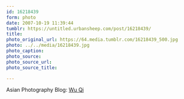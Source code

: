 ```yaml
---
id: 16218439
form: photo
date: 2007-10-19 11:39:44
tumblr: https://untitled.urbansheep.com/post/16218439/
title:
photo_original_url: https://64.media.tumblr.com/16218439_500.jpg
photo: ../../media/16218439.jpg
photo_caption:
photo_source:
photo_source_url:
photo_source_title:

---
```


<p>Asian Photography Blog: <a href="http://chngyaohong.com/blog/photography/wu-qi/">Wu Qi</a></p>

